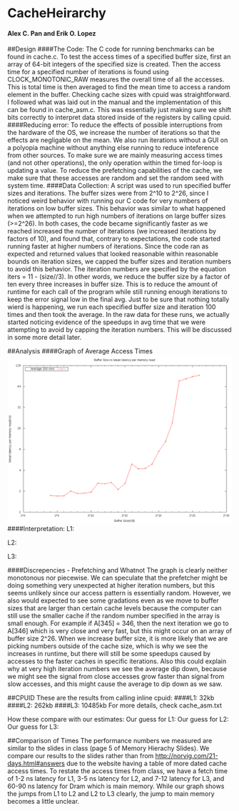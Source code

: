 # CacheHeirarchy
#### Alex C. Pan and Erik O. Lopez

##Design
####The Code:
The C code for running benchmarks can be found in cache.c. To test the access times of a specified buffer size, first an array of 64-bit integers of the specified size is created. Then the access time for a specified number of iterations is found using CLOCK_MONOTONIC_RAW measures the overall time of all the accesses. This is total time is then averaged to find the mean time to access a random element in the buffer.
Checking cache sizes with cpuid was straightforward. I followed what was laid out in the manual and the implementation of this can be found in cache_asm.c. This was essentially just making sure we shift bits correctly to interpret data stored inside of the registers by calling cpuid.
####Reducing error:
To reduce the effects of possible interruptions from the hardware of the OS, we increase the number of iterations so that the effects are negligable on the mean. We also run iterations without a GUI on a polyopia machine without anything else running to reduce inteference from other sources. To make sure we are mainly measuring access times (and not other operations), the only operation within the timed for-loop is updating a value. To reduce the prefetching capabilities of the cache, we make sure that these accesses are random and set the random seed with system time.
####Data Collection:
A script was used to run specified buffer sizes and iterations. The buffer sizes were from 2^10 to 2^26, since I noticed weird behavior with running our C code for very numbers of iterations on low buffer sizes. This behavior was similar to what happened when we attempted to run high numbers of iterations on large buffer sizes (>=2^26). In both cases, the code became significantly faster as we reached increased the number of iterations (we increased iterations by factors of 10), and found that, contrary to expectations, the code started running faster at higher numbers of iterations. Since the code ran as expected and returned values that looked reasonable within reasonable bounds on iteration sizes, we capped the buffer sizes and iteration numbers to avoid this behavior. 
The iteration numbers are specified by the equation iters = 11 - (size//3). In other words, we reduce the buffer size by a factor of ten every three increases in buffer size. This is to reduce the amount of runtime for each call of the program while still running enough iterations to keep the error signal low in the final avg.
Just to be sure that nothing totally wierd is happening, we run each specified buffer size and iteration 100 times and then took the average. In the raw data for these runs, we actually started noticing evidence of the speedups in avg time that we were attempting to avoid by capping the iteration numbers. This will be discussed in some more detail later.

##Analysis
####Graph of Average Access Times
![alt tag](https://github.com/apanana/CacheHeirarchy/blob/master/Graph.png)
####Interpretation:
L1:

L2:

L3:

####Discrepencies - Prefetching and Whatnot
The graph is clearly neither monotonous nor piecewise. We can speculate that the prefetcher might be doing something very unexpected at higher iteration numbers, but this seems unlikely since our access pattern is essentially random. However, we also would expected to see some gradations even as we move to buffer sizes that are larger than certain cache levels because the computer can still use the smaller cache if the random number specified in the array is small enough. For example if A[345] = 346, then the next iteration we go to A[346] which is very close and very fast, but this might occur on an array of buffer size 2^26. When we increase buffer size, it is more likely that we are picking numbers outside of the cache size, which is why we see the increases in runtime, but there will still be some speedups caused by accesses to the faster caches in specific iterations. Also this could explain why at very high iteration numbers we see the average dip down, because we might see the signal from close accesses grow faster than signal from slow accesses, and this might cause the average to dip down as we saw.


##CPUID
These are the results from calling inline cpuid:
####L1: 32kb
####L2: 262kb
####L3: 10485kb
For more details, check cache_asm.txt 

How these compare with our estimates:
Our guess for L1:
Our guess for L2:
Our guess for L3:

##Comparison of Times
The performance numbers we measured are similar to the slides in class (page 5 of Memory Hierachy Slides). We compare our results to the slides rather than from http://norvig.com/21-days.html#answers due to the website having a table of more dated cache access times. To restate the access times from class, we have a fetch time of 1-2 ns latency for L1, 3-5 ns latency for L2, and 7-12 latency for L3, and 60-90 ns latency for Dram which is main memory. While our graph shows the jumps from L1 to L2 and L2 to L3 clearly, the jump to main memory becomes a little unclear.
